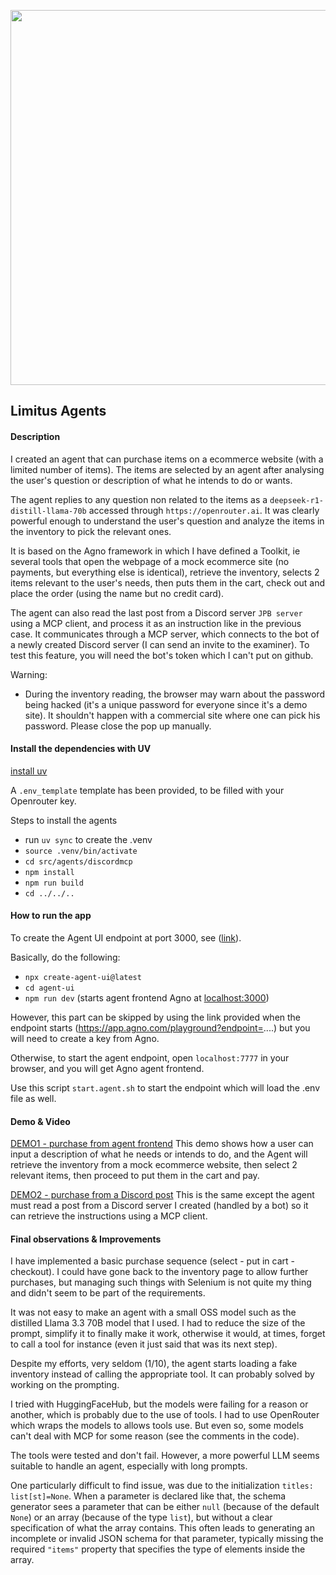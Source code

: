 <p align="center">
  <img src="data/logos/great_logo.png" width="600px"/>
</p>

## Limitus Agents

#### Description
I created an agent that can purchase items on a ecommerce website (with a limited number of items).
The items are selected by an agent after analysing the user's question or description of what he intends to do or wants.

The agent replies to any question non related to the items as a `deepseek-r1-distill-llama-70b` accessed through `https://openrouter.ai`.  It was clearly powerful enough to understand the user's question and analyze the items in the inventory to pick the relevant ones.  

It is based on the Agno framework in which I have defined a Toolkit, ie several tools that open the webpage of a mock ecommerce site (no payments, but everything else is identical), retrieve the inventory, selects 2 items relevant to the user's needs, then puts them in the cart, check out and place the order (using the name but no credit card).

The agent can also read the last post from a Discord server `JPB server` using a MCP client, and process it as an instruction like in the previous case.  It communicates through a MCP server, which connects to the bot of a newly created Discord server (I can send an invite to the examiner).  To test this feature, you will need the bot's token which I can't put on github.  

Warning: 
- During the inventory reading, the browser may warn about the password being hacked (it's a unique password for everyone since it's a demo site).  It shouldn't happen with a commercial site where one can pick his password. Please close the pop up manually.


#### Install the dependencies with UV
[install uv](https://docs.astral.sh/uv/getting-started/installation/)

A `.env_template` template has been provided, to be filled with your Openrouter key.  

Steps to install the agents
- run `uv sync` to create the .venv
-  `source .venv/bin/activate`
-  `cd src/agents/discordmcp`
-  `npm install`
-  `npm run build`
-  `cd ../../..`


#### How to run the app

To create the Agent UI endpoint at port 3000, see ([link](https://docs.agno.com/agent-ui/introduction)).

Basically, do the following:
-  `npx create-agent-ui@latest`
-  `cd agent-ui`
-  `npm run dev` (starts agent frontend Agno at [localhost:3000](http://localhost:3000))
  
However, this part can be skipped by using the link provided when the endpoint starts (https://app.agno.com/playground?endpoint=....) but you will need to create a key from Agno.  

Otherwise, to start the agent endpoint, open `localhost:7777` in your browser, and you will get Agno agent frontend.

Use this script `start.agent.sh` to start the endpoint which will load the .env file as well. 


#### Demo & Video
[DEMO1 - purchase from agent frontend](https://drive.google.com/file/d/1AKbAo98LTPrXOp7NN_NDtP__fYHQpfeV/view?usp=sharing)
This demo shows how a user can input a description of what he needs or intends to do, and the Agent will retrieve the inventory from a mock ecommerce website, then select 2 relevant items, then proceed to put them in the cart and pay.  

[DEMO2 - purchase from a Discord post](https://drive.google.com/file/d/1jCMeNowHxcQGu0uniaCxVidzh-NvqHPq/view?usp=sharing)
This is the same except the agent must read a post from a Discord server I created (handled by a bot) so it can retrieve the instructions using a MCP client.

#### Final observations & Improvements

I have implemented a basic purchase sequence (select - put in cart - checkout).  I could have gone back to the inventory page to allow further purchases, but managing such things with Selenium is not quite my thing and didn't seem to be part of the requirements.  

It was not easy to make an agent with a small OSS model such as the distilled Llama 3.3 70B model that I used.
I had to reduce the size of the prompt, simplify it to finally make it work, otherwise it would, at times, forget to call a tool for instance (even it just said that was its next step).  

Despite my efforts, very seldom (1/10), the agent starts loading a fake inventory instead of calling the appropriate tool.  It can probably solved by working on the prompting.  

I tried with HuggingFaceHub, but the models were failing for a reason or another, which is probably due to the use of tools.  I had to use OpenRouter which wraps the models to allows tools use.  But even so, some models can't deal with MCP for some reason (see the comments in the code).

The tools were tested and don't fail.  However, a more powerful LLM seems suitable to handle an agent, especially with long prompts.  

One particularly difficult to find issue, was due to the initialization `titles: list[st]=None`.  When a parameter is declared like that, the schema generator sees a parameter that can be either `null` (because of the default `None`) or an array (because of the type `list`), but without a clear specification of what the array contains. This often leads to generating an incomplete or invalid JSON schema for that parameter, typically missing the required `"items"` property that specifies the type of elements inside the array.  
